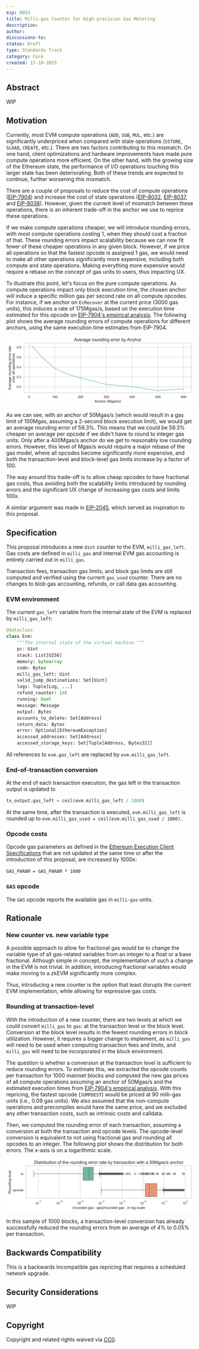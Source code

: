 ```yaml
---
eip: 8053
title: Milli-gas Counter for High-precision Gas Metering
description: 
author: 
discussions-to: 
status: Draft
type: Standards Track
category: Core
created: 17-10-2025
---
```


## Abstract

WIP

## Motivation

Currently, most EVM compute operations (`ADD`, `SUB`, `MUL`, etc.) are significantly underpriced when compared with state operations (`SSTORE`, `SLOAD`, `CREATE`, etc.). There are two factors contributing to this mismatch. On one hand, client optimizations and hardware improvements have made pure compute operations more efficient. On the other hand, with the growing size of the Ethereum state, the performance of I/O operations touching this larger state has been deteriorating. Both of these trends are expected to continue, further worsening this mismatch.

There are a couple of proposals to reduce the cost of compute operations ([EIP-7904](./eip-7904.md)) and increase the cost of state operations ([EIP-8032](./eip-8032.md), [EIP-8037](./eip-8037.md), and [EIP-8038](./eip-8038.md)). However, given the current level of mismatch between these operations, there is an inherent trade-off in the anchor we use to reprice these operations.

If we make compute operations cheaper, we will introduce rounding errors, with most compute operations costing 1, when they should cost a fraction of that. These rounding errors impact scalability because we can now fit fewer of these cheaper operations in any given block. However, if we price all operations so that the fastest opcode is assigned 1 gas, we would need to make all other operations significantly more expensive, including both compute and state operations. Making everything more expensive would require a rebase on the concept of gas units to users, thus impacting UX.

To illustrate this point, let's focus on the pure compute operations. As compute operations impact only block execution time, the chosen anchor will induce a specific million gas per second rate on all compute opcodes. For instance, if we anchor on `EcRecover` at the current price (3000 gas units), this induces a rate of 175Mgas/s, based on the execution time estimated for this opcode on [EIP-7904's empirical analysis](../assets/eip-7904/gas-cost-estimator-report.pdf). The following plot shows the average rounding errors of compute operations for different anchors, using the same execution time estimates from EIP-7904.

![round_error_by_anchor](../assets/eip-8053/round_error_by_anchor.png)

As we can see, with an anchor of 50Mgas/s (which would result in a gas limit of 100Mgas, assuming a 2-second block execution limit), we would get an average rounding error of 59.3%. This means that we could be 59.3% cheaper on average per opcode if we didn't have to round to integer gas units. Only after a 400Mgas/s anchor do we get to reasonably low rounding errors. However, this level of Mgas/s would require a major rebase of the gas model, where all opcodes become significantly more expensive, and both the transaction-level and block-level gas limits increase by a factor of 100.

The way around this trade-off is to allow cheap opcodes to have fractional gas costs, thus avoiding both the scalability limits introduced by rounding errors and the significant UX change of increasing gas costs and limits 100x.

A similar argument was made in [EIP-2045](./eip-2045.md), which served as inspiration to this proposal.

## Specification

This proposal introduces a new `Uint` counter to the EVM, `milli_gas_left`. Gas costs are defined in `milli_gas` and internal EVM gas accounting is entirely carried out in `milli_gas`.

Transaction fees, transaction gas limits, and block gas limits are still computed and verified using the current `gas_used` counter. There are no changes to blob gas accounting, refunds, or call data gas accounting.

### EVM environment

The current `gas_left` variable from the internal state of the EVM is replaced by `milli_gas_left`:

```python
@dataclass
class Evm:
    """The internal state of the virtual machine."""
    pc: Uint
    stack: List[U256]
    memory: bytearray
    code: Bytes
    milli_gas_left: Uint
    valid_jump_destinations: Set[Uint]
    logs: Tuple[Log, ...]
    refund_counter: int
    running: bool
    message: Message
    output: Bytes
    accounts_to_delete: Set[Address]
    return_data: Bytes
    error: Optional[EthereumException]
    accessed_addresses: Set[Address]
    accessed_storage_keys: Set[Tuple[Address, Bytes32]]
```

All references to `evm.gas_left` are replaced by `evm.milli_gas_left`.

### End-of-transaction conversion

At the end of each transaction execution, the gas left in the transaction output is updated to

```python
tx_output.gas_left = ceil(evm.milli_gas_left / 1000)
```

At the same time, after the transaction is executed, `evm.milli_gas_left` is rounded up to `evm.milli_gas_used = ceil(evm.milli_gas_used / 1000)`.

### Opcode costs

Opcode gas parameters as defined in the [Ethereum Execution Client Specifications](https://github.com/ethereum/execution-specs/blob/forks/osaka/src/ethereum/forks/osaka/vm/gas.py) that are not updated at the same time or after the introduction of this proposal, are increased by 1000x:

`GAS_PARAM = GAS_PARAM * 1000`

### `GAS` opcode

The `GAS` opcode reports the available gas in `milli-gas` units.

## Rationale

### New counter vs. new variable type

A possible approach to allow for fractional gas would be to change the variable type of all gas-related variables from an integer to a float or a base fractional. Although simple in concept, the implementation of such a change in the EVM is not trivial. In addition, introducing fractional variables would make moving to a zkEVM significantly more complex.

Thus, introducing a new counter is the option that least disrupts the current EVM implementation, while allowing for expressive gas costs.

### Rounding at transaction-level

With the introduction of a new counter, there are two levels at which we could convert `milli_gas` to `gas`: at the transaction level or the block level. Conversion at the block level results in the fewest rounding errors in block utilization. However, it requires a bigger change to implement, as `milli_gas` will need to be used when computing transaction fees and limits, and `milli_gas` will need to be incorporated in the block environment.

The question is whether a conversion at the transaction level is sufficient to reduce rounding errors. To estimate this, we extracted the opcode counts per transaction for 1000 mainnet blocks and computed the new gas prices of all compute operations assuming an anchor of 50Mgas/s and the estimated execution times from [EIP-7904's empirical analysis](../assets/eip-7904/gas-cost-estimator-report.pdf). With this repricing, the fastest opcode (`JUMPDEST`) would be priced at 90 milli-gas units (i.e., 0.09 gas units). We also assumed that the non-compute operations and precompiles would have the same price, and we excluded any other transaction costs, such as intrinsic costs and calldata.

Then, we computed the rounding error of each transaction, assuming a conversion at both the transaction and opcode levels. The opcode-level conversion is equivalent to not using fractional gas and rounding all opcodes to an integer. The following plot shows the distribution for both errors. The x-axis is on a logarithmic scale.

![round_error_by_anchor](../assets/eip-8053/round_err_tx.png)

In this sample of 1000 blocks, a transaction-level conversion has already successfully reduced the rounding errors from an average of 4% to 0.05% per transaction.

## Backwards Compatibility

This is a backwards incompatible gas repricing that requires a scheduled network upgrade.

## Security Considerations

WIP

## Copyright

Copyright and related rights waived via [CC0](../LICENSE.md).
